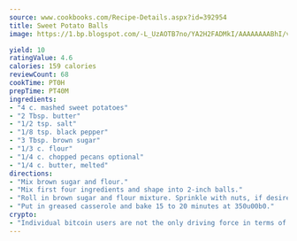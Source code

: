 ```yaml
---
source: www.cookbooks.com/Recipe-Details.aspx?id=392954
title: Sweet Potato Balls
image: https://1.bp.blogspot.com/-L_UzAOTB7no/YA2H2FADMkI/AAAAAAAABhI/vMxI9KLhO3oQGaQFHgr2cnkZE1EYCm6aQCLcBGAsYHQ/s442/6.png

yield: 10
ratingValue: 4.6
calories: 159 calories
reviewCount: 68
cookTime: PT0H
prepTime: PT40M
ingredients:
- "4 c. mashed sweet potatoes"
- "2 Tbsp. butter"
- "1/2 tsp. salt"
- "1/8 tsp. black pepper"
- "3 Tbsp. brown sugar"
- "1/3 c. flour"
- "1/4 c. chopped pecans optional"
- "1/4 c. butter, melted"
directions:
- "Mix brown sugar and flour."
- "Mix first four ingredients and shape into 2-inch balls."
- "Roll in brown sugar and flour mixture. Sprinkle with nuts, if desired, and dip in melted butter."
- "Put in greased casserole and bake 15 to 20 minutes at 350u00b0."
crypto:
- "Individual bitcoin users are not the only driving force in terms of securing the bitcoin network."
---
```

